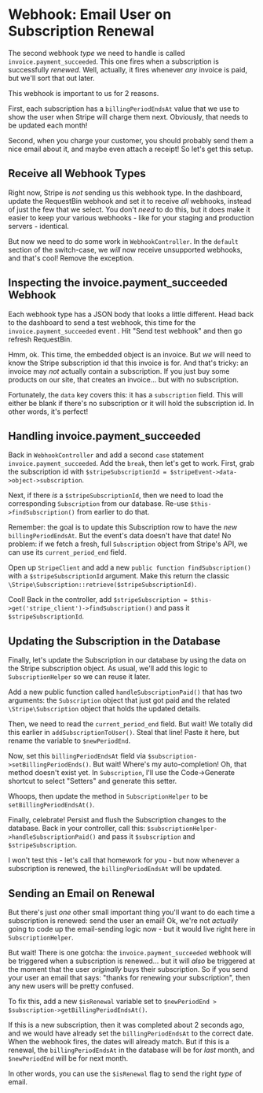 # Webhook: Email User on Subscription Renewal

The second webhook *type* we need to handle is called `invoice.payment_succeeded`.
This one fires when a subscription is successfully *renewed*. Well, actually,
it fires whenever *any* invoice is paid, but we'll sort that out later.

This webhook is important to us for 2 reasons.

First, each subscription has a `billingPeriodEndsAt` value that we use to show the
user when Stripe will charge them next. Obviously, that needs to be updated each month!

Second, when you charge your customer, you should probably send them a nice email
about it, and maybe even attach a receipt! So let's get this setup.

## Receive all Webhook Types

Right now, Stripe is *not* sending us this webhook type. In the dashboard, update
the RequestBin webhook and set it to receive *all* webhooks, instead of just the
few that we select. You don't *need* to do this, but it does make it easier to keep
your various webhooks - like for your staging and production servers - identical.

But now we need to do some work in `WebhookController`. In the `default` section
of the switch-case, we *will* now receive unsupported webhooks, and that's cool!
Remove the exception.

## Inspecting the invoice.payment_succeeded Webhook

Each webhook type has a JSON body that looks a little different. Head back to the
dashboard to send a test webhook, this time for the `invoice.payment_succeeded` event
. Hit "Send test webhook" and then go refresh RequestBin.

Hmm, ok. This time, the embedded object is an invoice. But *we* will need to know
the Stripe subscription id that this invoice is for. And that's tricky: an invoice
may *not* actually contain a subscription. If you just buy some products on our site,
that creates an invoice... but with no subscription.

Fortunately, the `data` key covers this: it has a `subscription` field. This will
either be blank if there's no subscription or it will hold the subscription id.
In other words, it's perfect!

## Handling invoice.payment_succeeded

Back in `WebhookController` and add a second `case` statement `invoice.payment_succeeded`.
Add the `break`, then let's get to work. First, grab the subscription id with
`$stripeSubscriptionId = $stripeEvent->data->object->subscription`.

Next, if there *is* a `$stripeSubscriptionId`, then we need to load the corresponding
`Subscription` from our database. Re-use `$this->findSubscription()` from earlier
to do that.

Remember: the goal is to update this Subscription row to have the *new* `billingPeriodEndsAt`.
But the event's data doesn't have that date! No problem: if we fetch a fresh, full
`Subscription` object from Stripe's API, we can use its `current_period_end` field.

Open up `StripeClient` and add a new `public function findSubscription()` with a
`$stripeSubscriptionId` argument. Make this return the classic
`\Stripe\Subscription::retrieve($stripeSubscriptionId)`.

Cool! Back in the controller, add
`$stripeSubscription = $this->get('stripe_client')->findSubscription()` and pass
it `$stripeSubscriptionId`.

## Updating the Subscription in the Database

Finally, let's update the Subscription in our database by using the data on the
Stripe subscription object. As usual, we'll add this logic to `SubscriptionHelper`
so we can reuse it later.

Add a new public function called `handleSubscriptionPaid()` that has two arguments:
the `Subscription` object that just got paid and the related `\Stripe\Subscription`
object that holds the updated details.

Then, we need to read the `current_period_end` field. But wait! We totally did this
earlier in `addSubscriptionToUser()`. Steal that line! Paste it here, but rename
the variable to `$newPeriodEnd`.

Now, set this `billingPeriodEndsAt` field via `$subscription->setBillingPeriodEnds()`.
But wait! Where's my auto-completion! Oh, that method doesn't exist yet. In `Subscription`,
I'll use the Code->Generate shortcut to select "Setters" and generate this setter.

Whoops, then update the method in `SubscriptionHelper` to be `setBillingPeriodEndsAt()`.

Finally, celebrate! Persist and flush the Subscription changes to the database.
Back in your controller, call this: `$subscriptionHelper->handleSubscriptionPaid()`
and pass it `$subscription` and `$stripeSubscription`.

I won't test this - let's call that homework for you - but now whenever a subscription
is renewed, the `billingPeriodEndsAt` will be updated.

## Sending an Email on Renewal

But there's just *one* other small important thing you'll want to do each time a
subscription is renewed: send the user an email! Ok, we're not *actually* going
to code up the email-sending logic now - but it would live right here in `SubscriptionHelper`.

But wait! There is one gotcha: the `invoice.payment_succeeded` webhook will be triggered
when a subscription is renewed... but it will *also* be triggered at the moment that
the user *originally* buys their subscription. So if you send your user an email
that says: "thanks for renewing your subscription", then any new users will be pretty
confused.

To fix this, add a new `$isRenewal` variable set to
`$newPeriodEnd > $subscription->getBillingPeriodEndsAt()`.

If this is a new subscription, then it was completed about 2 seconds ago, and we
would have already set the `billingPeriodEndsAt` to the correct date. When the webhook
fires, the dates will already match. But if this is a renewal, the `billingPeriodEndsAt`
in the database will be for *last* month, and `$newPeriodEnd` will be for next month.

In other words, you can use the `$isRenewal` flag to send the right *type* of email.
